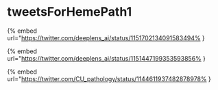 # tweetsForHemePath1

{% embed url="https://twitter.com/deeplens_ai/status/1151702134091583494% }

{% embed url="https://twitter.com/deeplens_ai/status/1151447199353593856% }

{% embed url="https://twitter.com/CU_pathology/status/1144611937482878978% }

